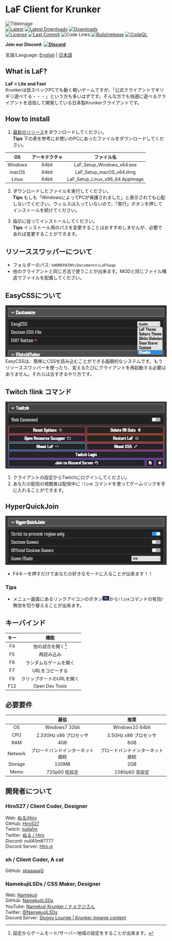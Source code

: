 # LaF Client for Krunker

![TitleImage](./app/img/social.png)</br>
[![Latest](https://img.shields.io/github/v/release/LaFClient/LaF)](https://github.com/LaFClient/LaF/releases/latest)
[![Latest Downloads](https://img.shields.io/github/downloads/LaFClient/LaF/latest/total)](https://github.com/LaFClient/LaF/releases/latest)
[![Downloads](https://img.shields.io/github/downloads/LaFClient/LaF/total&logo=appveyor)](https://github.com/LaFClient/LaF/releases)</br>
[![License](https://img.shields.io/github/license/LaFClient/LaF)](https://github.com/LaFClient/LaF/blob/master/LICENSE)
[![Last Commit](https://img.shields.io/github/last-commit/LaFClient/LaF/master)](https://github.com/LaFClient/LaF/tree/master)
![Code Lines](https://img.shields.io/tokei/lines/github/LaFClient/LaF)
[![Build/release](https://github.com/LaFClient/LaF/actions/workflows/build.yml/badge.svg)](https://github.com/LaFClient/LaF/actions/workflows/build.yml)
[![CodeQL](https://github.com/LaFClient/LaF/actions/workflows/codeql-analysis.yml/badge.svg)](https://github.com/LaFClient/LaF/actions/workflows/codeql-analysis.yml)

**Join our Discord: [![Discord](https://discord.com/api/guilds/911130667448954880/widget.png)](https://discord.gg/9M9TgDRt9G)**

言語/Language: [English](https://github.com/LaFClient/LaF/blob/master/README.md) | [日本語](https://github.com/LaFClient/LaF/blob/master/README_JA.md)

## What is LaF?

**LaF = Lite and Fast**</br>
Krunkerは低スペックPCでも動く軽いゲームですが、「公式クライアントでギリギリ遊べてる・・・」という方も多いはずです。そんな方でも快適に遊べるクライアントを目指して開発している日本製Krunkerクライアントです。

## How to install

1. [最新のリリース](https://github.com/LaFClient/LaF/releases/latest)をダウンロードしてください。\
**Tips** 下の表を参考にお使いのPCにあったファイルをダウンロードしてください。

|   OS    | アーキテクチャ |           ファイル名            |
| :-----: | :------------: | :-----------------------------: |
| Windows |    64bit     |    LaF_Setup_Windows_x64.exe    |
|  macOS  |    64bit     |     LaF_Setup_macOS_x64.dmg     |
|  Linux  |    64bit     | LaF_Setup_Linux_x86_64.AppImage |

2. ダウンロードしたファイルを実行してください。\
**Tips** もしも「WindowsによってPCが保護されました」と表示されても心配しないでください。ウィルスは入っていないので、「実行」ボタンを押してインストールを続けてください。

3. 指示に従ってインストールしてください。\
**Tips** インストール用のパスを変更することはおすすめしませんが、必要であれば変更することができます。

## リソーススワッパーについて

- フォルダーのパス: `%HOMEPATH%\Documents\LaFSwap`
- 他のクライアントと同じ方法で使うことが出来ます。MODと同じファイル構造でファイルを配置してください。

## EasyCSSについて

![EasyCSS](./app/img/readme/easycss-1.png)\
EasyCSSは、簡単にCSSを読み込むことができる画期的なシステムです。もうリソーススワッパーを使ったり、変えるたびにクライアントを再起動する必要はありません。それらは古すぎるやり方です。

## Twitch !link コマンド

![Twitch Login](./app/img/readme/twitch-1.png)

1. クライアントの設定からTwitchにログインしてください。
2. あなたの配信の視聴者は配信中に `!link` コマンドを使ってゲームリンクを手に入れることができます。

## HyperQuickJoin

![HyperQuickJoin](./app/img/readme/hyperquickjoin-1.png)

- F4キーを押すだけであなたの好きなモードに入ることが出来ます！！

### Tips

- メニュー画面にあるリンクアイコンのボタン![Button](./app/img/readme/twitch-2.png)から`!link`コマンドの有効/無効を切り替えることが出来ます。

## キーバインド

| キー  |           機能            |
| :---: | :-----------------------: |
|  F4   |    他の試合を開く[^1]     |
|  F5   |        再読み込み         |
|  F6   |  ランダムなゲームを開く   |
|  F7   |      URLをコピーする      |
|  F8   | クリップボードのURLを開く |
|  F12  |      Open Dev Tools       |

[^1]: 設定からゲームモード/サーバー地域の設定をすることが出来ます。

## 必要要件

|         |               最低               |               推奨               |
| :-----: | :------------------------------: | :------------------------------: |
|   OS    |          Windows7 32bit          |         Windows10 64bit          |
|   CPU   |      2.33GHz x86 プロセッサ      |      3.5GHz x86 プロセッサ       |
|   RAM   |               4GB                |               8GB                |
| Network | ブロードバンドインターネット接続 | ブロードバンドインターネット接続 |
| Storage |              100MB               |               2GB                |
|  Memo   |          720p60 低設定           |          1080p60 高設定          |

## 開発者について

### Hiro527 / **Client Coder, Designer**

Web: [ぬる/Hiro](https://hiro527.github.io/)\
GitHub: [Hiro527](https://github.com/Hiro527)\
Twitch: [nulla1m](https://twitch.tv/nulla1m)\
Twitter: [ぬる / Hiro](https://twitter.com/nullA1m)\
Discord: nullA1m#7777\
Discord Server: [Hiro.js](https://discord.gg/9M9TgDRt9G)

### sh / **Client Coder, A cat**

GitHub: [shaaaaaQ](https://github.com/shaaaaaQ)

### NamekujiLSDs / **CSS Maker, Designer**

Web: [Namekuji](https://namekujilsds.github.io/)\
GitHub: [NamekujiLSDs](https://github.com/NamekujiLSDs)\
YouTube: [Namekuji Krunker / ナメクジさん](https://www.youtube.com/channel/UCH65I7YbpEK7B8-Wkr75CJQ)\
Twitter: [@NamekujiLSDs](https://twitter.com/namekujilsds)\
Discord Server: [Sluggy Lounge | Krunker ingame content](https://discord.gg/qusjZSbXQX)
